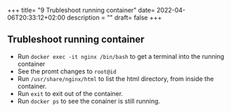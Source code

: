 +++
title= "9 Trubleshoot running container"
date= 2022-04-06T20:33:12+02:00
description = ""
draft= false
+++

## Trubleshoot running container
- Run `docker exec -it nginx /bin/bash` to get a terminal into the running container
- See the promt changes to `root@id`
- Run `/usr/share/nginx/html` to list the html directory, from inside the container.
- Run `exit` to exit out of the container.
- Run `docker ps` to see the conainer is still running.